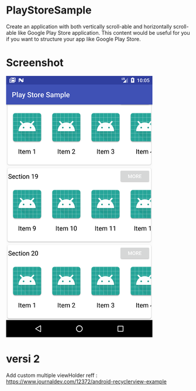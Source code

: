 # PlayStoreSample
Create an application with both vertically scroll-able and horizontally scroll-able like Google Play Store application. 
This content would be useful for you if you want to structure your app like Google Play Store.

# Screenshot
![](Screenshot_1520607916.png)

# versi 2 
Add custom multiple viewHolder
reff : https://www.journaldev.com/12372/android-recyclerview-example
